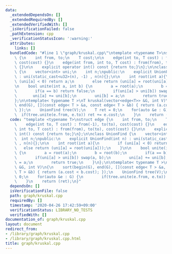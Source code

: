 ```yaml
---
data:
  _extendedDependsOn: []
  _extendedRequiredBy: []
  _extendedVerifiedWith: []
  _isVerificationFailed: false
  _pathExtension: cpp
  _verificationStatusIcon: ':warning:'
  attributes:
    links: []
  bundledCode: "#line 1 \"graph/kruskal.cpp\"\ntemplate <typename T>\nstruct edge\
    \ {\n    int from, to;\n    T cost;\n\n    edge(int to, T cost) : from(-1), to(to),\
    \ cost(cost) {}\n    edge(int from, int to, T cost) : from(from), to(to), cost(cost)\
    \ {}\n\n    explicit operator int() const {return to;}\n};\n\nclass UnionFind\
    \ {\n    vector<int> uni;\n    int n;\npublic:\n    explicit UnionFind(int n)\
    \ : uni(static_cast<u32>(n), -1) , n(n){};\n\n    int root(int a){\n        if\
    \ (uni[a] < 0) return a;\n        else return (uni[a] = root(uni[a]));\n    }\n\
    \n    bool unite(int a, int b) {\n        a = root(a);\n        b = root(b);\n\
    \        if(a == b) return false;\n        if(uni[a] > uni[b]) swap(a, b);\n \
    \       uni[a] += uni[b];\n        uni[b] = a;\n        return true;\n    }\n\
    };\n\ntemplate< typename T >\nT kruskal(vector<edge<T>> &G, int V)\n{\n    sort(begin(G),\
    \ end(G), [](const edge< T > &a, const edge< T > &b) { return (a.cost < b.cost);\
    \ });\n    UnionFind tree(V);\n    T ret = 0;\n    for(auto &e : G) {\n      \
    \  if(tree.unite(e.from, e.to)) ret += e.cost;\n    }\n    return (ret);\n}\n"
  code: "template <typename T>\nstruct edge {\n    int from, to;\n    T cost;\n\n\
    \    edge(int to, T cost) : from(-1), to(to), cost(cost) {}\n    edge(int from,\
    \ int to, T cost) : from(from), to(to), cost(cost) {}\n\n    explicit operator\
    \ int() const {return to;}\n};\n\nclass UnionFind {\n    vector<int> uni;\n  \
    \  int n;\npublic:\n    explicit UnionFind(int n) : uni(static_cast<u32>(n), -1)\
    \ , n(n){};\n\n    int root(int a){\n        if (uni[a] < 0) return a;\n     \
    \   else return (uni[a] = root(uni[a]));\n    }\n\n    bool unite(int a, int b)\
    \ {\n        a = root(a);\n        b = root(b);\n        if(a == b) return false;\n\
    \        if(uni[a] > uni[b]) swap(a, b);\n        uni[a] += uni[b];\n        uni[b]\
    \ = a;\n        return true;\n    }\n};\n\ntemplate< typename T >\nT kruskal(vector<edge<T>>\
    \ &G, int V)\n{\n    sort(begin(G), end(G), [](const edge< T > &a, const edge<\
    \ T > &b) { return (a.cost < b.cost); });\n    UnionFind tree(V);\n    T ret =\
    \ 0;\n    for(auto &e : G) {\n        if(tree.unite(e.from, e.to)) ret += e.cost;\n\
    \    }\n    return (ret);\n}"
  dependsOn: []
  isVerificationFile: false
  path: graph/kruskal.cpp
  requiredBy: []
  timestamp: '2020-04-26 17:42:59+09:00'
  verificationStatus: LIBRARY_NO_TESTS
  verifiedWith: []
documentation_of: graph/kruskal.cpp
layout: document
redirect_from:
- /library/graph/kruskal.cpp
- /library/graph/kruskal.cpp.html
title: graph/kruskal.cpp
---
```

